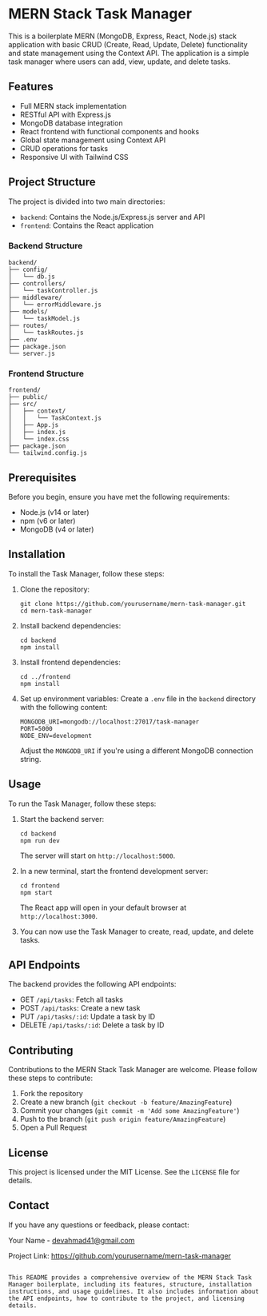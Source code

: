 
# MERN Stack Task Manager

This is a boilerplate MERN (MongoDB, Express, React, Node.js) stack application with basic CRUD (Create, Read, Update, Delete) functionality and state management using the Context API. The application is a simple task manager where users can add, view, update, and delete tasks.

## Features

- Full MERN stack implementation
- RESTful API with Express.js
- MongoDB database integration
- React frontend with functional components and hooks
- Global state management using Context API
- CRUD operations for tasks
- Responsive UI with Tailwind CSS

## Project Structure

The project is divided into two main directories:

- `backend`: Contains the Node.js/Express.js server and API
- `frontend`: Contains the React application

### Backend Structure

```
backend/
├── config/
│   └── db.js
├── controllers/
│   └── taskController.js
├── middleware/
│   └── errorMiddleware.js
├── models/
│   └── taskModel.js
├── routes/
│   └── taskRoutes.js
├── .env
├── package.json
└── server.js
```

### Frontend Structure

```
frontend/
├── public/
├── src/
│   ├── context/
│   │   └── TaskContext.js
│   ├── App.js
│   ├── index.js
│   └── index.css
├── package.json
└── tailwind.config.js
```

## Prerequisites

Before you begin, ensure you have met the following requirements:

- Node.js (v14 or later)
- npm (v6 or later)
- MongoDB (v4 or later)

## Installation

To install the Task Manager, follow these steps:

1. Clone the repository:
   ```
   git clone https://github.com/yourusername/mern-task-manager.git
   cd mern-task-manager
   ```

2. Install backend dependencies:
   ```
   cd backend
   npm install
   ```

3. Install frontend dependencies:
   ```
   cd ../frontend
   npm install
   ```

4. Set up environment variables:
   Create a `.env` file in the `backend` directory with the following content:
   ```
   MONGODB_URI=mongodb://localhost:27017/task-manager
   PORT=5000
   NODE_ENV=development
   ```
   Adjust the `MONGODB_URI` if you're using a different MongoDB connection string.

## Usage

To run the Task Manager, follow these steps:

1. Start the backend server:
   ```
   cd backend
   npm run dev
   ```
   The server will start on `http://localhost:5000`.

2. In a new terminal, start the frontend development server:
   ```
   cd frontend
   npm start
   ```
   The React app will open in your default browser at `http://localhost:3000`.

3. You can now use the Task Manager to create, read, update, and delete tasks.

## API Endpoints

The backend provides the following API endpoints:

- GET `/api/tasks`: Fetch all tasks
- POST `/api/tasks`: Create a new task
- PUT `/api/tasks/:id`: Update a task by ID
- DELETE `/api/tasks/:id`: Delete a task by ID

## Contributing

Contributions to the MERN Stack Task Manager are welcome. Please follow these steps to contribute:

1. Fork the repository
2. Create a new branch (`git checkout -b feature/AmazingFeature`)
3. Commit your changes (`git commit -m 'Add some AmazingFeature'`)
4. Push to the branch (`git push origin feature/AmazingFeature`)
5. Open a Pull Request

## License

This project is licensed under the MIT License. See the `LICENSE` file for details.

## Contact

If you have any questions or feedback, please contact:

Your Name - devahmad41@gmail.com

Project Link: https://github.com/yourusername/mern-task-manager

```

This README provides a comprehensive overview of the MERN Stack Task Manager boilerplate, including its features, structure, installation instructions, and usage guidelines. It also includes information about the API endpoints, how to contribute to the project, and licensing details.
